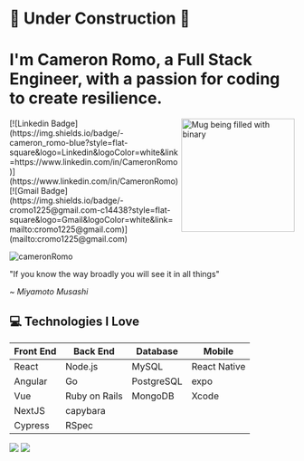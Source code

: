 <h1>🚧 Under Construction 🚧</h1>
<h1>I'm Cameron Romo, a Full Stack Engineer, with a passion for coding to create resilience.</h1>
<img src="https://media.giphy.com/media/v1.Y2lkPTc5MGI3NjExZGJzMGx5cDdkM2JidnJtYmlqcGdpdDZkMGptMTRvdzRvM2ZpYnVyaCZlcD12MV9pbnRlcm5hbF9naWZfYnlfaWQmY3Q9cw/hu9xj9UtxpoY3oytsh/giphy.gif" width="200px" height="200px" alt ='Mug being filled with binary' align='right'/>
[![Linkedin Badge](https://img.shields.io/badge/-cameron_romo-blue?style=flat-square&logo=Linkedin&logoColor=white&link=https://www.linkedin.com/in/CameronRomo)](https://www.linkedin.com/in/CameronRomo)[![Gmail Badge](https://img.shields.io/badge/-cromo1225@gmail.com-c14438?style=flat-square&logo=Gmail&logoColor=white&link=mailto:cromo1225@gmail.com)](mailto:cromo1225@gmail.com)
<p align="left"> <img src="https://komarev.com/ghpvc/?username=cameronRomo" alt="cameronRomo" /> </p>
<p>"If you know the way broadly you will see it in all things"</p>
<em>~ Miyamoto Musashi</em>

## :computer: Technologies I Love
| Front End | Back End | Database | Mobile |
|---|---|---|---|
| React | Node.js | MySQL | React Native |
| Angular | Go | PostgreSQL | expo |
| Vue | Ruby on Rails | MongoDB | Xcode |
| NextJS | capybara | &#160; | &#160; |
| Cypress | RSpec | &#160; | &#160; |

<img src = "https://github-readme-stats.vercel.app/api/top-langs/?username=cameronRomo&layout=compact">
<img src="https://github-readme-stats.vercel.app/api?username=cameronRomo&show_icons=true&theme=radical">
<!--
**cameronRomo/cameronRomo** is a ✨ _special_ ✨ repository because its `README.md` (this file) appears on your GitHub profile.

Here are some ideas to get you started:

- 🔭 I’m currently working on ...
- 🌱 I’m currently learning ...
- 👯 I’m looking to collaborate on ...
- 🤔 I’m looking for help with ...
- 💬 Ask me about ...
- 📫 How to reach me: ...
- 😄 Pronouns: ...
- ⚡ Fun fact: ...
-->
